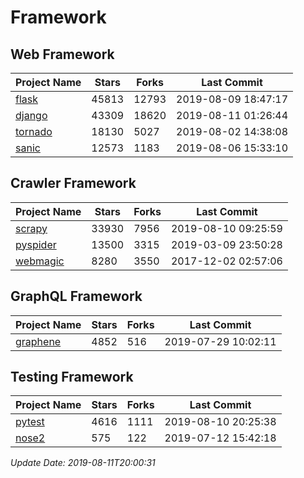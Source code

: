 # Framework

## Web Framework

| Project Name | Stars | Forks | Last Commit |
| ------------ | ----- | ----- | ----------- |
| [flask](https://github.com/pallets/flask) | 45813 | 12793 | 2019-08-09 18:47:17 |
| [django](https://github.com/django/django) | 43309 | 18620 | 2019-08-11 01:26:44 |
| [tornado](https://github.com/tornadoweb/tornado) | 18130 | 5027 | 2019-08-02 14:38:08 |
| [sanic](https://github.com/huge-success/sanic) | 12573 | 1183 | 2019-08-06 15:33:10 |

## Crawler Framework

| Project Name | Stars | Forks | Last Commit |
| ------------ | ----- | ----- | ----------- |
| [scrapy](https://github.com/scrapy/scrapy) | 33930 | 7956 | 2019-08-10 09:25:59 |
| [pyspider](https://github.com/binux/pyspider) | 13500 | 3315 | 2019-03-09 23:50:28 |
| [webmagic](https://github.com/code4craft/webmagic) | 8280 | 3550 | 2017-12-02 02:57:06 |

## GraphQL Framework

| Project Name | Stars | Forks | Last Commit |
| ------------ | ----- | ----- | ----------- |
| [graphene](https://github.com/graphql-python/graphene) | 4852 | 516 | 2019-07-29 10:02:11 |

## Testing Framework

| Project Name | Stars | Forks | Last Commit |
| ------------ | ----- | ----- | ----------- |
| [pytest](https://github.com/pytest-dev/pytest) | 4616 | 1111 | 2019-08-10 20:25:38 |
| [nose2](https://github.com/nose-devs/nose2) | 575 | 122 | 2019-07-12 15:42:18 |

*Update Date: 2019-08-11T20:00:31*